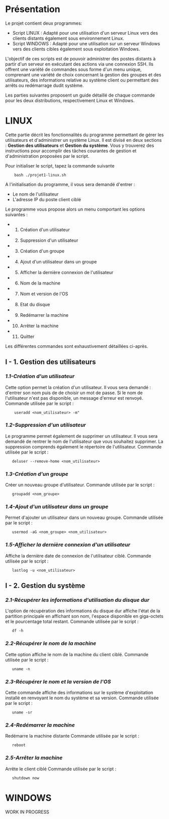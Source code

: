 # **Présentation** 

Le projet contient deux programmes:
- Script LINUX : Adapté pour une utilisation d'un serveur Linux vers des clients distants également sous environnement Linux.
- Script WINDOWS : Adapté pour une utilisation sur un serveur Windows vers des clients cibles également sous exploitation Windows.

L'objectif de ces scripts est de pouvoir administrer des postes distants à partir d'un serveur en exécutant des actions via une connexion SSH. Ils offrent une variété de commandes sous forme d'un menu unique, comprenant une variété de choix concernant la gestion des groupes et des utilisateurs, des informations relative au système client ou permettant des arrêts ou redémarrage dudit système.

Les parties suivantes proposent un guide détaillé de chaque commande pour les deux distributions, respectivement Linux et Windows. 

 # **LINUX** 
Cette partie décrit les fonctionnalités du programme permettant de gérer les utilisateurs et d'administrer un système Linux. Il est divisé en deux sections : **Gestion des utilisateurs** et **Gestion du système**. Vous y trouverez des instructions pour accomplir des tâches courantes de gestion et d'administration proposées par le script.

Pour initialiser le script, tapez la commande suivante 
``` 
    bash ./projet1-linux.sh
  ```
A l'initialisation du programme, il vous sera demandé d'entrer : 
- Le nom de l'utilisateur 
- L'adresse IP du poste client ciblé  

Le programme vous propose alors un menu comportant les options suivantes : 
- 1) Création d'un utilisateur
- 2) Suppression d'un utilisateur
- 3) Création d'un groupe
- 4) Ajout d'un utilisateur dans un groupe
- 5) Afficher la dernière connexion de l'utilisateur
- 6) Nom de la machine
- 7) Nom et version de l'OS
- 8) Etat du disque 
- 9) Redémarrer la machine
- 10) Arrêter la machine
- 11) Quitter

Les différentes commandes sont exhaustivement détaillées ci-après.
## I - 1. Gestion des utilisateurs

### *1.1-Création d'un utilisateur*
Cette option permet la création d'un utilisateur. Il vous sera demandé : d'entrer son nom puis de de choisir un mot de passe. Si le nom de l'utilisateur n'est pas disponible, un message d'erreur est renvoyé.
Commande utilisée par le script :
``` 
    useradd <nom_utilisateur> -m"
  ```

### *1.2-Suppression d'un utilisateur*
Le programme permet également de supprimer un utilisateur. Il vous sera demandé de rentrer le nom de l'utilisateur que vous souhaitez supprimer. La suppression comprends également le répertoire de l'utilisateur.
Commande utilisée par le script :
``` 
   deluser --remove-home <nom_utilisateur>
  ```

### *1.3-Création d'un groupe*
Créer un nouveau groupe d'utilisateur. 
Commande utilisée par le script :
``` 
   groupadd <nom_groupe>
  ```

### *1.4-Ajout d'un utilisateur dans un groupe*
Permet d'ajouter un utilisateur dans un nouveau groupe.
Commande utilisée par le script :
``` 
   usermod -aG <nom_groupe> <nom_utilisateur>
  ```

### *1.5-Afficher la dernière connexion d'un utilisateur*
Affiche la dernière date de connexion de l'utilisateur ciblé.
Commande utilisée par le script :
``` 
   lastlog -u <nom_utilisateur>
  ```

## I - 2. Gestion du système


### *2.1-Récupérer les informations d'utilisation du disque dur*
L'option de récupération des informations du disque dur affiche l'état de la partition principale en affichant son nom, l'espace disponible en giga-octets et le pourcentage total restant.
Commande utilisée par le script :
``` 
   df -h
  ```

### *2.2-Récupérer le nom de la machine*
Cette option affiche le nom de la machine du client ciblé.
Commande utilisée par le script :
``` 
   uname -n
  ```

### *2.3-Récupérer le nom et la version de l'OS*
Cette commande affiche des informations sur le système d'exploitation installé en renvoyant le nom du système et sa version.
Commande utilisée par le script :
``` 
   uname -sr
  ```

### *2.4-Redémarrer la machine*
Redémarre la machine distante
Commande utilisée par le script :
``` 
   reboot
  ```

### *2.5-Arrêter la machine*
Arrête le client ciblé
Commande utilisée par le script :
``` 
   shutdown now
  ```
# WINDOWS

WORK IN PROGRESS




